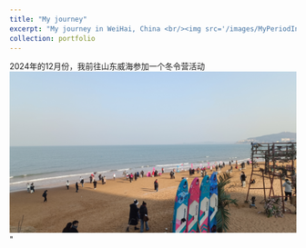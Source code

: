 ```yaml
---
title: "My journey"
excerpt: "My journey in WeiHai, China <br/><img src='/images/MyPeriodInCUG/IMG_20241225_102858.jpg'>"
collection: portfolio
---
```


2024年的12月份，我前往山东威海参加一个冬令营活动 <br/><img src='/images/MyPeriodInCUG/IMG_20241225_104151.jpg'>"
